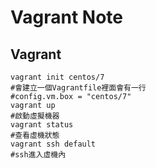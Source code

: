 # Vagrant Note

## Vagrant

```
vagrant init centos/7 
#會建立一個Vagrantfile裡面會有一行
#config.vm.box = "centos/7"
vagrant up
#啟動虛擬機器
vagrant status
#查看虛機狀態
vagrant ssh default
#ssh進入虛機內
```